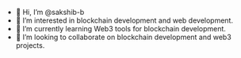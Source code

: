 - 👋 Hi, I’m @sakshib-b
- 👀 I’m interested in blockchain development and web development.
- 🌱 I’m currently learning Web3 tools for blockchain development.
- 💞️ I’m looking to collaborate on blockchain development and web3 projects.

<!---
sakshib-b/sakshib-b is a ✨ special ✨ repository because its `README.md` (this file) appears on your GitHub profile.
You can click the Preview link to take a look at your changes.
--->

